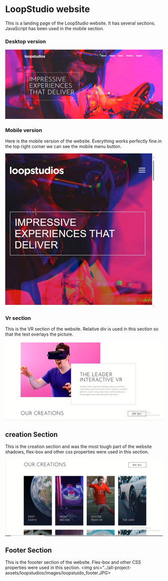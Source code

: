 
# LoopStudio website
This is a landing page of the LoopStudio website. It has several sections. JavaScript has been used in the mobile section.

### Desktop version
<img src="../all-project-assets/loopstudios/images/loopstuido_desktop.JPG">

### Mobile version
Here is the mobile version of the website. Everything works perfectly fine.in the top right corner we can see the mobile menu button. 

<img src="../all-project-assets/loopstudios/images/loopstudio_mobile.JPG">

### Vr section
This is the VR section of the website. Relative div is used in this section so that the text overlays the picture.

<img src="../all-project-assets/loopstudios/images/loopstuido_vr.JPG">

## creation Section
This is the creation section and was the most tough part of the website shadows, flex-box and other css properties were used in this section.

<img src="../all-project-assets/loopstudios/images/loopstuido_creation.JPG">

## Footer Section

This is the foooter section of the website. Flex-box and other CSS properties were used in this section.
<img src="../all-project-assets/loopstudios/images/loopstuido_footer.JPG>
